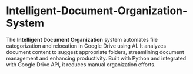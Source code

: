 # Intelligent-Document-Organization-System
The **Intelligent Document Organization** system automates file categorization and relocation in Google Drive using AI. It analyzes document content to suggest appropriate folders, streamlining document management and enhancing productivity. Built with Python and integrated with Google Drive API, it reduces manual organization efforts.
